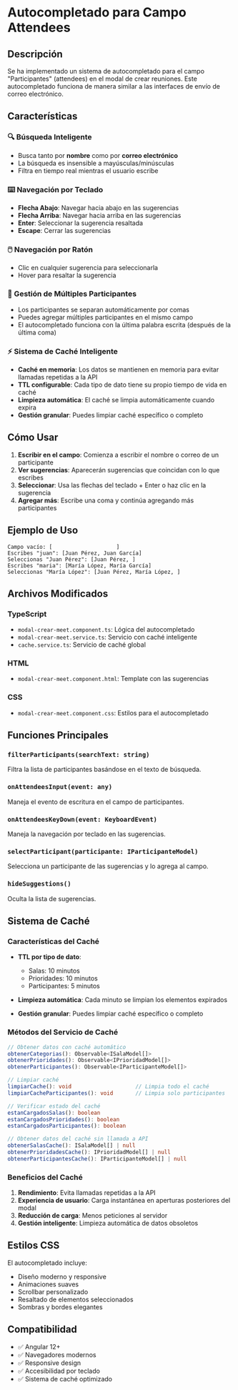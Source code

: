 # Autocompletado para Campo Attendees

## Descripción

Se ha implementado un sistema de autocompletado para el campo "Participantes" (attendees) en el modal de crear reuniones. Este autocompletado funciona de manera similar a las interfaces de envío de correo electrónico.

## Características

### 🔍 Búsqueda Inteligente

- Busca tanto por **nombre** como por **correo electrónico**
- La búsqueda es insensible a mayúsculas/minúsculas
- Filtra en tiempo real mientras el usuario escribe

### ⌨️ Navegación por Teclado

- **Flecha Abajo**: Navegar hacia abajo en las sugerencias
- **Flecha Arriba**: Navegar hacia arriba en las sugerencias
- **Enter**: Seleccionar la sugerencia resaltada
- **Escape**: Cerrar las sugerencias

### 🖱️ Navegación por Ratón

- Clic en cualquier sugerencia para seleccionarla
- Hover para resaltar la sugerencia

### 📝 Gestión de Múltiples Participantes

- Los participantes se separan automáticamente por comas
- Puedes agregar múltiples participantes en el mismo campo
- El autocompletado funciona con la última palabra escrita (después de la última coma)

### ⚡ Sistema de Caché Inteligente

- **Caché en memoria**: Los datos se mantienen en memoria para evitar llamadas repetidas a la API
- **TTL configurable**: Cada tipo de dato tiene su propio tiempo de vida en caché
- **Limpieza automática**: El caché se limpia automáticamente cuando expira
- **Gestión granular**: Puedes limpiar caché específico o completo

## Cómo Usar

1. **Escribir en el campo**: Comienza a escribir el nombre o correo de un participante
2. **Ver sugerencias**: Aparecerán sugerencias que coincidan con lo que escribes
3. **Seleccionar**: Usa las flechas del teclado + Enter o haz clic en la sugerencia
4. **Agregar más**: Escribe una coma y continúa agregando más participantes

## Ejemplo de Uso

```
Campo vacío: [                    ]
Escribes "juan": [Juan Pérez, Juan García]
Seleccionas "Juan Pérez": [Juan Pérez, ]
Escribes "maria": [María López, María García]
Seleccionas "María López": [Juan Pérez, María López, ]
```

## Archivos Modificados

### TypeScript

- `modal-crear-meet.component.ts`: Lógica del autocompletado
- `modal-crear-meet.service.ts`: Servicio con caché inteligente
- `cache.service.ts`: Servicio de caché global

### HTML

- `modal-crear-meet.component.html`: Template con las sugerencias

### CSS

- `modal-crear-meet.component.css`: Estilos para el autocompletado

## Funciones Principales

### `filterParticipants(searchText: string)`

Filtra la lista de participantes basándose en el texto de búsqueda.

### `onAttendeesInput(event: any)`

Maneja el evento de escritura en el campo de participantes.

### `onAttendeesKeyDown(event: KeyboardEvent)`

Maneja la navegación por teclado en las sugerencias.

### `selectParticipant(participante: IParticipanteModel)`

Selecciona un participante de las sugerencias y lo agrega al campo.

### `hideSuggestions()`

Oculta la lista de sugerencias.

## Sistema de Caché

### Características del Caché

- **TTL por tipo de dato**:
  - Salas: 10 minutos
  - Prioridades: 10 minutos
  - Participantes: 5 minutos

- **Limpieza automática**: Cada minuto se limpian los elementos expirados
- **Gestión granular**: Puedes limpiar caché específico o completo

### Métodos del Servicio de Caché

```typescript
// Obtener datos con caché automático
obtenerCategorias(): Observable<ISalaModel[]>
obtenerPrioridades(): Observable<IPrioridadModel[]>
obtenerParticipantes(): Observable<IParticipanteModel[]>

// Limpiar caché
limpiarCache(): void                    // Limpia todo el caché
limpiarCacheParticipantes(): void       // Limpia solo participantes

// Verificar estado del caché
estanCargadosSalas(): boolean
estanCargadosPrioridades(): boolean
estanCargadosParticipantes(): boolean

// Obtener datos del caché sin llamada a API
obtenerSalasCache(): ISalaModel[] | null
obtenerPrioridadesCache(): IPrioridadModel[] | null
obtenerParticipantesCache(): IParticipanteModel[] | null
```

### Beneficios del Caché

1. **Rendimiento**: Evita llamadas repetidas a la API
2. **Experiencia de usuario**: Carga instantánea en aperturas posteriores del modal
3. **Reducción de carga**: Menos peticiones al servidor
4. **Gestión inteligente**: Limpieza automática de datos obsoletos

## Estilos CSS

El autocompletado incluye:

- Diseño moderno y responsive
- Animaciones suaves
- Scrollbar personalizado
- Resaltado de elementos seleccionados
- Sombras y bordes elegantes

## Compatibilidad

- ✅ Angular 12+
- ✅ Navegadores modernos
- ✅ Responsive design
- ✅ Accesibilidad por teclado
- ✅ Sistema de caché optimizado
